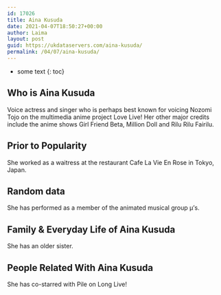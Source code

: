```yaml
---
id: 17026
title: Aina Kusuda
date: 2021-04-07T18:50:27+00:00
author: Laima
layout: post
guid: https://ukdataservers.com/aina-kusuda/
permalink: /04/07/aina-kusuda/
---
```


* some text
{: toc}


## Who is Aina Kusuda
                  
                  
                  
Voice actress and singer who is perhaps best known for voicing Nozomi Tojo on the multimedia anime project Love Live! Her other major credits include the anime shows Girl Friend Beta, Million Doll and Rilu Rilu Fairilu.
                  
              
            
              
            
                
                
                
## Prior to Popularity
                  
                  
                  
She worked as a waitress at the restaurant Cafe La Vie En Rose in Tokyo, Japan. 
                  
              
            
              
            
                
                
                
## Random data
                  
                  
                  
She has performed as a member of the animated musical group μ&#8217;s. 
                  
              
            
              
            
                
                
                
## Family & Everyday Life of Aina Kusuda
                  
                  
                  
She has an older sister. 
                  
              
            
              
            
                
                
                
## People Related With Aina Kusuda
                  
                  
                  
She has co-starred with Pile on Long Live!
                  
              
            
              
            
                
              
            
              
              
            
            
              
            
          
          
          